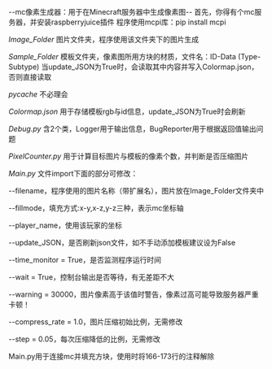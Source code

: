 --mc像素生成器：用于在Minecraft服务器中生成像素图--
首先，你得有个mc服务器，并安装raspberryjuice插件
程序使用mcpi库：pip install mcpi

*Image_Folder*
图片文件夹，程序使用该文件夹下的图片生成

*Sample_Folder*
模板文件夹，像素图所用方块的材质，文件名：ID-Data (Type-Subtype) 
当update_JSON为True时，会读取其中内容并写入Colormap.json，否则直接读取

*_pycache_*
不必理会

*Colormap.json*
用于存储模板rgb与id信息，update_JSON为True时会刷新

*Debug.py*
含2个类，Logger用于输出信息，BugReporter用于根据返回值输出问题

*PixelCounter.py*
用于计算目标图片与模板的像素个数，并判断是否压缩图片

*Main.py*
文件import下面的部分可修改：

--filename，程序使用的图片名称（带扩展名），图片放在Image_Folder文件夹中

--fillmode，填充方式:x-y,x-z,y-z三种，表示mc坐标轴

--player_name，使用该玩家的坐标

--update_JSON，是否刷新json文件，如不手动添加模板建议设为False

--time_monitor = True，是否监测程序运行时间

--wait = True，控制台输出是否等待，有无差距不大

--warning = 30000，图片像素高于该值时警告，像素过高可能导致服务器严重卡顿！

--compress_rate = 1.0，图片压缩初始比例，无需修改

--step = 0.05，每次压缩降低的比例，无需修改

Main.py用于连接mc并填充方块，使用时将166-173行的注释解除
